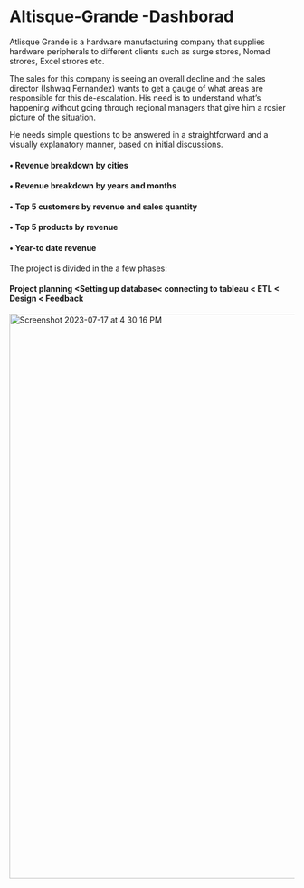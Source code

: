 # Altisque-Grande -Dashborad
Atlisque Grande is a hardware manufacturing company that supplies hardware peripherals to different clients such as surge stores, Nomad strores, Excel strores etc. 

The sales for this company is seeing an overall decline and the sales director (Ishwaq Fernandez) wants to get a gauge of what areas are responsible for this de-escalation. 
His need is to understand what’s happening without going through regional managers that give him a rosier picture of the situation.

He needs simple questions to be answered in a straightforward and a visually explanatory manner, based on initial discussions.

#### •	Revenue breakdown by cities

#### •	Revenue breakdown by years and months 

#### •	Top 5 customers by revenue and sales quantity

#### •	Top 5 products by revenue

#### •	Year-to date revenue

The project is divided in the a few phases:
#### Project planning <Setting up database< connecting to tableau < ETL < Design < Feedback
<img width="997" alt="Screenshot 2023-07-17 at 4 30 16 PM" src="https://github.com/bluebarrete/Altisque-grand--dashboard-project/assets/42550664/3f33952d-835c-41d2-9046-705df4fa4b93">
